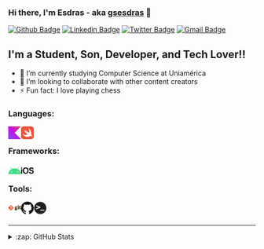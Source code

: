 ### Hi there, I'm Esdras - aka [gsesdras] 👋

[![Github Badge](https://img.shields.io/badge/-Github-000?style=flat-square&logo=Github&logoColor=white&link=https://github.com/gsesdras)](https://github.com/gsesdras)
[![Linkedin Badge](https://img.shields.io/badge/-LinkedIn-blue?style=flat-square&logo=Linkedin&logoColor=white&link=https://www.linkedin.com/in/gsesdras/)](https://www.linkedin.com/in/gsesdras/)
[![Twitter Badge](https://img.shields.io/badge/-Twitter-1ca0f1?style=flat-square&labelColor=1ca0f1&logo=twitter&logoColor=white&link=https://twitter.com/gsesdras)](https://twitter.com/gsesdras)
[![Gmail Badge](https://img.shields.io/badge/-gsesdras@gmail.com-c14438?style=flat-square&logo=Gmail&logoColor=white&link=mailto:gsesdras@gmail.com)](mailto:gsesdras@gmail.com)

## I'm a Student, Son, Developer, and Tech Lover!!

- 🌱 I’m currently studying Computer Science at Uniamérica
- 👯 I’m looking to collaborate with other content creators
- ⚡ Fun fact: I love playing chess

### Languages:

<img align="left" alt="Kotlin" width="26px" src="https://raw.githubusercontent.com/github/explore/80688e429a7d4ef2fca1e82350fe8e3517d3494d/topics/kotlin/kotlin.png" />
<img align="left" alt="Swift" width="26px" src="https://raw.githubusercontent.com/github/explore/80688e429a7d4ef2fca1e82350fe8e3517d3494d/topics/swift/swift.png" />
<br />

### Frameworks:

<img align="left" alt="Android" width="26px" src="https://raw.githubusercontent.com/github/explore/80688e429a7d4ef2fca1e82350fe8e3517d3494d/topics/android/android.png" />
<img align="left" alt="iOS" width="26px" src="https://raw.githubusercontent.com/github/explore/80688e429a7d4ef2fca1e82350fe8e3517d3494d/topics/ios/ios.png" />
<br />

### Tools:

<img align="left" alt="Git" width="26px" src="https://raw.githubusercontent.com/github/explore/80688e429a7d4ef2fca1e82350fe8e3517d3494d/topics/git/git.png" />
<img align="left" alt="GitHub" width="26px" src="https://raw.githubusercontent.com/github/explore/78df643247d429f6cc873026c0622819ad797942/topics/github/github.png" />
<img align="left" alt="Terminal" width="26px" src="https://raw.githubusercontent.com/github/explore/80688e429a7d4ef2fca1e82350fe8e3517d3494d/topics/terminal/terminal.png" />

<br />
<br />

---

<details>
  <summary>:zap: GitHub Stats</summary>
  <img align="left" alt="Esdras Gois' GitHub Stats" src="https://github-readme-stats.codestackr.vercel.app/api?username=gsesdras" />

</details>

[gsesdras]: https://github.com/gsesdras
[twitter]: https://twitter.com/gsesdras
[linkedin]: https://linkedin.com/in/gsesdras